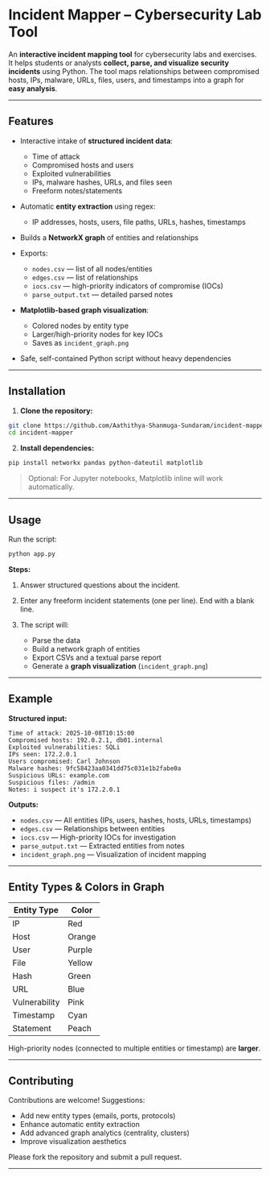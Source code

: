 # Incident Mapper – Cybersecurity Lab Tool

An **interactive incident mapping tool** for cybersecurity labs and exercises.
It helps students or analysts **collect, parse, and visualize security incidents** using Python. The tool maps relationships between compromised hosts, IPs, malware, URLs, files, users, and timestamps into a graph for **easy analysis**.

---

## Features

* Interactive intake of **structured incident data**:

  * Time of attack
  * Compromised hosts and users
  * Exploited vulnerabilities
  * IPs, malware hashes, URLs, and files seen
  * Freeform notes/statements
* Automatic **entity extraction** using regex:

  * IP addresses, hosts, users, file paths, URLs, hashes, timestamps
* Builds a **NetworkX graph** of entities and relationships
* Exports:

  * `nodes.csv` — list of all nodes/entities
  * `edges.csv` — list of relationships
  * `iocs.csv` — high-priority indicators of compromise (IOCs)
  * `parse_output.txt` — detailed parsed notes
* **Matplotlib-based graph visualization**:

  * Colored nodes by entity type
  * Larger/high-priority nodes for key IOCs
  * Saves as `incident_graph.png`
* Safe, self-contained Python script without heavy dependencies

---

## Installation

1. **Clone the repository:**

```bash
git clone https://github.com/Aathithya-Shanmuga-Sundaram/incident-mapper.git
cd incident-mapper
```

2. **Install dependencies:**

```bash
pip install networkx pandas python-dateutil matplotlib
```

> Optional: For Jupyter notebooks, Matplotlib inline will work automatically.

---

## Usage

Run the script:

```bash
python app.py
```

**Steps:**

1. Answer structured questions about the incident.
2. Enter any freeform incident statements (one per line). End with a blank line.
3. The script will:

   * Parse the data
   * Build a network graph of entities
   * Export CSVs and a textual parse report
   * Generate a **graph visualization** (`incident_graph.png`)

---

## Example

**Structured input:**

```
Time of attack: 2025-10-08T10:15:00
Compromised hosts: 192.0.2.1, db01.internal
Exploited vulnerabilities: SQLi
IPs seen: 172.2.0.1
Users compromised: Carl Johnson
Malware hashes: 9fc58423aa0341dd75c031e1b2fabe0a
Suspicious URLs: example.com
Suspicious files: /admin
Notes: i suspect it's 172.2.0.1
```

**Outputs:**

* `nodes.csv` — All entities (IPs, users, hashes, hosts, URLs, timestamps)
* `edges.csv` — Relationships between entities
* `iocs.csv` — High-priority IOCs for investigation
* `parse_output.txt` — Extracted entities from notes
* `incident_graph.png` — Visualization of incident mapping

---

## Entity Types & Colors in Graph

| Entity Type   | Color  |
| ------------- | ------ |
| IP            | Red    |
| Host          | Orange |
| User          | Purple |
| File          | Yellow |
| Hash          | Green  |
| URL           | Blue   |
| Vulnerability | Pink   |
| Timestamp     | Cyan   |
| Statement     | Peach  |

High-priority nodes (connected to multiple entities or timestamp) are **larger**.

---

## Contributing

Contributions are welcome! Suggestions:

* Add new entity types (emails, ports, protocols)
* Enhance automatic entity extraction
* Add advanced graph analytics (centrality, clusters)
* Improve visualization aesthetics

Please fork the repository and submit a pull request.

---
